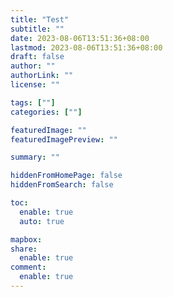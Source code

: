 ```yaml
---
title: "Test"
subtitle: ""
date: 2023-08-06T13:51:36+08:00
lastmod: 2023-08-06T13:51:36+08:00
draft: false
author: ""
authorLink: ""
license: ""

tags: [""]
categories: [""]

featuredImage: ""
featuredImagePreview: ""

summary: ""

hiddenFromHomePage: false
hiddenFromSearch: false

toc:
  enable: true
  auto: true

mapbox:
share:
  enable: true
comment:
  enable: true
---
```

